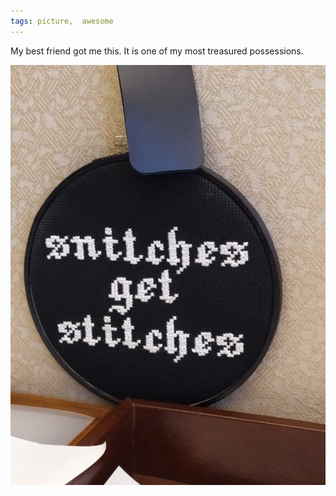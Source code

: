 ```yaml
---
tags: picture,  awesome
---
```


My best friend got me this. It is one of my most treasured possessions.

![snitches](https://raw.githubusercontent.com/muneer78/muneer78.github.io/master/images/snitches.png)
 
